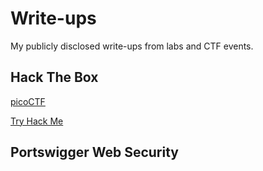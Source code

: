 # Write-ups
My publicly disclosed write-ups from labs and CTF events.

## Hack The Box

[picoCTF]()

[Try Hack Me](https://github.com/hermh4cks/Write-ups/tree/main/TryHackMe)

## Portswigger Web Security
